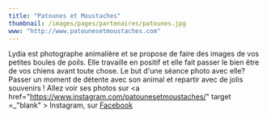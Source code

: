 ```yaml
---
title: "Patounes et Moustaches"
thumbnail: /images/pages/partenaires/patounes.jpg
www: "http://www.patounesetmoustaches.com"
---
```

Lydia est photographe animalière et se propose de faire des images de vos petites boules de poils. Elle travaille en positif et elle fait passer le bien être de vos chiens  avant toute chose.
Le but d'une séance photo avec elle? Passer un moment de détente avec son animal et repartir avec de jolis souvenirs !
Allez voir ses photos sur <a href="https://www.instagram.com/patounesetmoustaches/" target =_"blank" > Instagram</a>, sur <a href="http://www.facebook.com/patounesetmoustaches" target ="_blank" > Facebook </a>